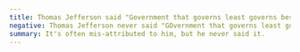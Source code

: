 ```yaml
---
title: Thomas Jefferson said "Government that governs least governs best."
negative: Thomas Jefferson never said "GOvernment that governs least governs best."
summary: It's often mis-attributed to him, but he never said it.
---
```

